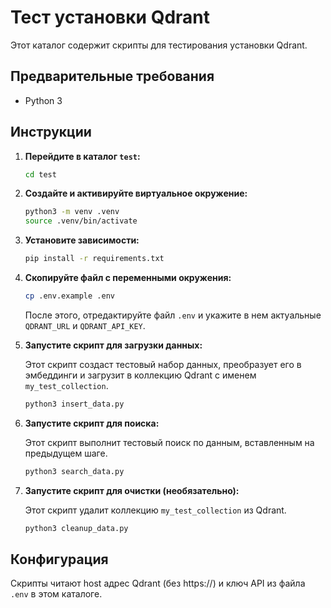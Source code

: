 # Тест установки Qdrant

Этот каталог содержит скрипты для тестирования установки Qdrant.

## Предварительные требования

- Python 3

## Инструкции

1.  **Перейдите в каталог `test`:**
    ```bash
    cd test
    ```

2.  **Создайте и активируйте виртуальное окружение:**
    ```bash
    python3 -m venv .venv
    source .venv/bin/activate
    ```

3.  **Установите зависимости:**
    ```bash
    pip install -r requirements.txt
    ```

4.  **Скопируйте файл с переменными окружения:**
    ```bash
    cp .env.example .env
    ```
    После этого, отредактируйте файл `.env` и укажите в нем актуальные `QDRANT_URL` и `QDRANT_API_KEY`.

5.  **Запустите скрипт для загрузки данных:**

    Этот скрипт создаст тестовый набор данных, преобразует его в эмбеддинги и загрузит в коллекцию Qdrant с именем `my_test_collection`.

    ```bash
    python3 insert_data.py
    ```

6.  **Запустите скрипт для поиска:**

    Этот скрипт выполнит тестовый поиск по данным, вставленным на предыдущем шаге.

    ```bash
    python3 search_data.py
    ```

7.  **Запустите скрипт для очистки (необязательно):**

    Этот скрипт удалит коллекцию `my_test_collection` из Qdrant.

    ```bash
    python3 cleanup_data.py
    ```

## Конфигурация

Скрипты читают host адрес Qdrant (без https://) и ключ API из файла `.env` в этом каталоге.
